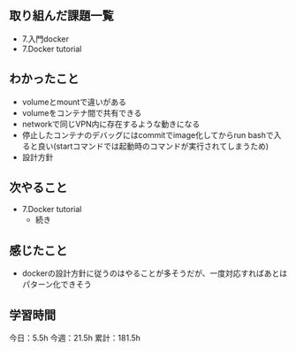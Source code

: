 ## 取り組んだ課題一覧

- 7.入門docker
- 7.Docker tutorial

## わかったこと

- volumeとmountで違いがある
- volumeをコンテナ間で共有できる
- networkで同じVPN内に存在するような動きになる
- 停止したコンテナのデバッグにはcommitでimage化してからrun bashで入ると良い(startコマンドでは起動時のコマンドが実行されてしまうため)
- 設計方針

## 次やること

- 7.Docker tutorial 
  - 続き

## 感じたこと

- dockerの設計方針に従うのはやることが多そうだが、一度対応すればあとはパターン化できそう

## 学習時間

今日：5.5h
今週：21.5h
累計：181.5h

